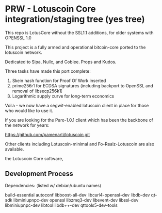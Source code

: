 PRW -  Lotuscoin Core integration/staging tree (yes tree)
=====================================

This repo is LotusCore without the SSL1.1 additions, for older systems with OPENSSL 1.0

This project is a fully armed and operational bitcoin-core ported to the lotuscoin network.  

Dedicated to Sipa, Nullc, and Coblee.  Props and Kudos.  

Three tasks have made this port complete:

1) Skein hash function for Proof Of Work inserted
2) prime256r1 for ECDSA signatures (including backport to OpenSSL and removal of libsecp256k1)
3) Logarithmic supply curve for long-term economics

Voila - we now have a segwit-enabled lotuscoin client in place for those who would like to use it.

If you are looking for the Paro-1.0.1 client which has been the backbone of the network for years:

https://github.com/pamenarti/lotuscoin.git

Other clients including Lotuscoin-minimal and Fo-Realz-Lotuscoin are also available.  

the Lotuscoin Core software,

Development Process
-------------------

Dependencies:   (listed w/ debian/ubuntu names)

build-essential
autoconf
libboost-all-dev libcurl4-openssl-dev libdb-dev qt-sdk libminiupnpc-dev
openssl
libzmq3-dev
libevent-dev
libssl-dev
libminiupnpc-dev
libtool
libdb++-dev
qttools5-dev-tools




